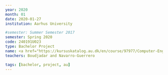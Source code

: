 ```yaml
---
year: 2020
month: 01
date: 2020-01-27
institution: Aarhus University

#semester: Summer Semester 2017
semester: Spring 2020
code: 240191U023
type: Bachelor Project
name: <a href="https://kursuskatalog.au.dk/en/course/97977/Computer-Engineering-Project-I" title="Details" target="_blank">Computer Engineering Project I</a>
teachers: Boudjadar and Navarro-Guerrero 

tags: [bachelor, project, au]
---
```

